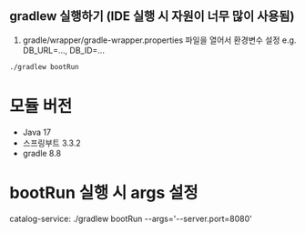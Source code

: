 ## gradlew 실행하기 (IDE 실행 시 자원이 너무 많이 사용됨)
1. gradle/wrapper/gradle-wrapper.properties 파일을 열어서 환경변수 설정 e.g. DB_URL=..., DB_ID=...
```bash
./gradlew bootRun
```

# 모듈 버전
- Java 17
- 스프링부트 3.3.2
- gradle 8.8

# bootRun 실행 시 args 설정
catalog-service: ./gradlew bootRun --args='--server.port=8080'